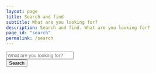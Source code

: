 ```yaml
---
layout: page
title: Search and find
subtitle: What are you looking for?
description: Search and find. What are you looking for?
page_id: "search"
permalink: /search
---
```


<div class="field has-addons">
    <div class="control is-expanded">
        <input type="search" id="search-input" placeholder="What are you looking for?" class="input is-large">
    </div>
    <div class="control">
        <button id="search-button" class="button is-large">Search</button>
    </div>
</div>

<div id="search-results" class="content">
</div>

<script src="https://cdn.jsdelivr.net/gh/nextapps-de/flexsearch@0.8/dist/flexsearch.bundle.min.js"></script>

<script>
    (function() {
        const allSearchFields = ["document", "section", "content", "url", "date", "category", "tags"];

        const searchInput = document.getElementById('search-input');
        const searchResultsContainer = document.getElementById('search-results');
        
        // Step 1: Set initial placeholder and disable the input
        searchInput.placeholder = "Loading search data…";
        searchInput.disabled = true;

        // Initialize a container for multiple FlexSearch indexes
        const indexes = {};
        const languages = {
            'en': '/search.json',
            'de': '/de/search.json'
        };

        // Function to create a new FlexSearch index for a given language
        function createIndex(lang) {
            return new FlexSearch.Document({
                document: {
                    id: "url",
                    index: allSearchFields,
                    store: allSearchFields
                },
                tokenize: "full",
                encoder: FlexSearch.Charset.LatinSoundex,
                cache: true,
                context: true,
                lang: lang
            });
        }

        let filesToLoad = Object.keys(languages).map(lang => languages[lang]);
        let filesLoaded = 0;

        // Function to check if all files are loaded
        function checkIfReady() {
            filesLoaded++;
            if (filesLoaded === filesToLoad.length) {
                searchInput.placeholder = "What are you looking for?";
                searchInput.disabled = false;
                
                // Add event listeners AFTER the indexes are ready
                
                // Listener for the "Enter" key in the input field
                searchInput.addEventListener('keydown', (event) => {
                    if (event.key === 'Enter') {
                        event.preventDefault();
                        performSearch();
                    }
                });

                // Listener for the button click event
                const searchButton = document.getElementById('search-button');
                if (searchButton) {
                    searchButton.addEventListener('click', () => {
                        performSearch();
                    });
                }

                // Listener for clearing results on input
                searchInput.addEventListener('input', () => {
                    searchResultsContainer.innerHTML = '<p>Results will appear here.</p>';
                });
            }
        }

        // Fetch the search.json files and populate the correct index
        Object.keys(languages).forEach(lang => {
            const url = languages[lang];
            indexes[lang] = createIndex(lang); // Create an index for each language
            
            fetch(url)
                .then(response => {
                    if (!response.ok) {
                        throw new Error(`HTTP error! status: ${response.status}`);
                    }
                    return response.json();
                })
                .then(data => {
                    data.forEach(item => {
                        if (item.url) {
                            indexes[lang].add(item);
                        } else {
                            console.warn(`Item missing URL in ${url}, skipping for FlexSearch index:`, item);
                        }
                    });
                    checkIfReady();
                })
                .catch(error => {
                    console.error(`Error fetching or parsing ${url}:`, error);
                    searchResultsContainer.innerHTML = '<p>Error loading search data. Some results may be missing. You can still search, but not all data might be available. Please try reloading the page.</p>';
                    checkIfReady();
                });
        });

        // Function to perform search across all indexes
        function performSearch() {
            const query = searchInput.value.trim();
            if (query.length === 0) {
                searchResultsContainer.innerHTML = '<p>Results will appear here.</p>';
                return;
            }
            if (typeof query !== 'string' || query.length === 0) {
                console.warn("Invalid search query received (not a non-empty string):", query);
                searchResultsContainer.innerHTML = '<p>Please enter a valid search term.</p>';
                return;
            }

            let allResults = [];
            // Iterate over all initialized indexes and perform search
            Object.keys(indexes).forEach(lang => {
                const rawResults = indexes[lang].search(query, {
                    limit: 99,
                    enrich: true,
                });
                
                // Flatten and enrich results with their score for sorting
                rawResults.forEach(fieldResult => {
                    if (fieldResult && fieldResult.result) {
                        fieldResult.result.forEach(r => {
                            // Get the full document and add the score for sorting
                            const doc = indexes[lang].get(r.id);
                            if (doc) {
                                allResults.push({ id: r.id, doc: doc, score: r.score });
                            }
                        });
                    }
                });
            });

            // Step 2: Sort the combined results by their relevance score
            allResults.sort((a, b) => a.score - b.score);

            displayResults(allResults, query);
        }

        // The remaining functions (displayResults, applyHighlighting, generateContextualSnippet)
        // are unchanged as they handle the display logic, not the search engine's configuration.
        function displayResults(results, query) {
            if (typeof _paq !== 'undefined') {
                _paq.push(['trackSiteSearch', query, false, results.length]);
            }
            if (results.length === 0) {
                searchResultsContainer.innerHTML = '<p>No results found.</p>';
                return;
            }
            let html = '<ul class="search-results-list">';
            results.forEach(result => {
                const item = result.doc;
                if (!item) {
                    console.warn('Skipping search result with undefined document:', result);
                    return;
                }
                
                try {
                    let displayContentDictionary = {};
                    allSearchFields.forEach(field => {
                        const content = item[field];
                        if (content && typeof content === 'string' && content.length > 0) {
                            let displayedFieldContent;
                            if (field === 'content' || field === 'section') {
                                displayedFieldContent = generateContextualSnippet(content, query, 500, 80);
                            } else {
                                displayedFieldContent = applyHighlighting(content, query);
                                if (field !== 'url' && displayedFieldContent.length > 500) {
                                    displayedFieldContent = displayedFieldContent.substring(0, 500) + '…';
                                }
                            }
                            displayContentDictionary[field] = {
                                rawContent: displayedFieldContent
                            };
                        }
                    });

                    const title = displayContentDictionary.document?.rawContent || item.document || 'No Title';
                    const url = item.url || '#';
                    const sectionContent = displayContentDictionary.section?.rawContent || item.section || '';
                    const mainContent = displayContentDictionary.content?.rawContent || item.content || '';

                    html += `
                        <li class="box mb-4">
                            <p><a href="${url}"><strong>${title}</strong></a><br>${sectionContent}</p>
                            <p>${mainContent}</p>
                        </li>
                    `;
                } catch (error) {
                    console.error(`Error processing search result for URL: ${item.url || 'N/A'}. Displaying unformatted content.`, error);
                    html += `
                        <li class="box mb-4">
                            <p><a href="${item.url || '#'}"><strong>${item.document || 'No Title'}</strong></a><br>${item.section || ''}</p>
                            <p>${item.content || ''}</p>
                        </li>
                    `;
                }
            });
            html += '</ul>';
            searchResultsContainer.innerHTML = html;
        }

        function applyHighlighting(text, query) {
            if (!text || typeof text !== 'string' || !query || typeof query !== 'string' || query.trim().length === 0) {
                return text;
            }
            const escapedQuery = query.replace(/[.*+?^${}()|[\]\\]/g, '\\$&');
            const regex = new RegExp(`(${escapedQuery})`, 'gi');
            return text.replace(regex, '<mark>$1</mark>');
        }

        function generateContextualSnippet(fullText, query, totalSnippetLength = 250, contextChars = 80) {
            if (!fullText || typeof fullText !== 'string' || !query || typeof query !== 'string' || query.trim().length === 0) {
                return fullText.substring(0, totalSnippetLength) + (fullText.length > totalSnippetLength ? '…' : '');
            }
            const lowerText = fullText.toLowerCase();
            const lowerQuery = query.toLowerCase();
            const matchIndexes = [];
            const regex = new RegExp(`\\b${lowerQuery}\\b|${lowerQuery}`, 'g');
            let match;
            while ((match = regex.exec(lowerText)) !== null) {
                matchIndexes.push(match.index);
            }
            if (matchIndexes.length === 0) {
                return fullText.substring(0, totalSnippetLength) + (fullText.length > totalSnippetLength ? '…' : '');
            }
            const firstMatchIndex = matchIndexes[0];
            let start = Math.max(0, firstMatchIndex - contextChars);
            let end = Math.min(fullText.length, firstMatchIndex + lowerQuery.length + contextChars);
            if (end - start < totalSnippetLength) {
                end = Math.min(fullText.length, start + totalSnippetLength);
            }
            if (end - start < totalSnippetLength) {
                start = Math.max(0, end - totalSnippetLength);
            }
            let actualStart = start;
            let actualEnd = end;
            if (start > 0) {
                const spaceBefore = fullText.lastIndexOf(' ', start);
                if (spaceBefore !== -1) {
                    actualStart = spaceBefore + 1;
                }
            }
            if (end < fullText.length) {
                const spaceAfter = fullText.indexOf(' ', end);
                if (spaceAfter !== -1) {
                    actualEnd = spaceAfter;
                }
            }
            if (actualStart > actualEnd) { 
                actualStart = start; 
                actualEnd = end; 
            }
            let snippet = fullText.substring(actualStart, actualEnd);
            const prefix = actualStart > 0 ? '…' : '';
            const suffix = actualEnd < fullText.length ? '…' : '';
            return prefix + applyHighlighting(snippet, query) + suffix;
        }
    })();
</script>
